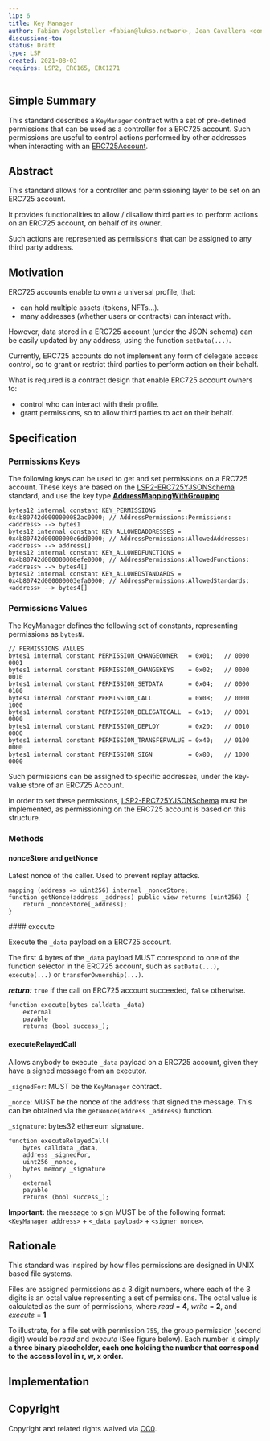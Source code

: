 ```yaml
---
lip: 6
title: Key Manager
author: Fabian Vogelsteller <fabian@lukso.network>, Jean Cavallera <contact.cj42@protonmail.com>
discussions-to:
status: Draft
type: LSP
created: 2021-08-03
requires: LSP2, ERC165, ERC1271
---
```



## Simple Summary
<!--"If you can't explain it simply, you don't understand it well enough." Provide a simplified and layman-accessible explanation of the LIP.-->

This standard describes a `KeyManager` contract with a set of pre-defined permissions that can be used as a controller for a ERC725 account.
Such permissions are useful to control actions performed by other addresses when interacting with an [ERC725Account](https://github.com/ethereum/EIPs/blob/master/EIPS/eip-725.md).

## Abstract
<!--A short (~200 word) description of the technical issue being addressed.-->

This standard allows for a controller and permissioning layer to be set on an ERC725 account.

It provides functionalities to allow / disallow third parties to perform actions on an ERC725 account, on behalf of its owner.

Such actions are represented as permissions that can be assigned to any third party address.



## Motivation
<!--The motivation is critical for LIPs that want to change the Lukso protocol. It should clearly explain why the existing protocol specification is inadequate to address the problem that the LIP solves. LIP submissions without sufficient motivation may be rejected outright.--> 

ERC725 accounts enable to own a universal profile, that:
* can hold multiple assets (tokens, NFTs...).
* many addresses (whether users or contracts) can interact with.

However, data stored in a ERC725 account (under the JSON schema) can be easily updated by any address, using the function `setData(...)`. 

Currently, ERC725 accounts do not implement any form of delegate access control, so to grant or restrict third parties to perform action on their behalf.

What is required is a contract design that enable ERC725 account owners to:

* control who can interact with their profile.
* grant permissions, so to allow third parties to act on their behalf. 


## Specification

### Permissions Keys

The following keys can be used to get and set permissions on a ERC725 account.
These keys are based on the [LSP2-ERC725YJSONSchema](https://github.com/CJ42/LIPs/blob/master/LSPs/LSP-2-ERC725YJSONSchema.md) standard, and use the key type **[AddressMappingWithGrouping](https://github.com/CJ42/LIPs/blob/master/LSPs/LSP-2-ERC725YJSONSchema.md#addressmappingwithgrouping)**

```solidity
bytes12 internal constant KEY_PERMISSIONS      = 0x4b80742d0000000082ac0000; // AddressPermissions:Permissions:<address> --> bytes1
bytes12 internal constant KEY_ALLOWEDADDRESSES = 0x4b80742d00000000c6dd0000; // AddressPermissions:AllowedAddresses:<address> --> address[]
bytes12 internal constant KEY_ALLOWEDFUNCTIONS = 0x4b80742d000000008efe0000; // AddressPermissions:AllowedFunctions:<address> --> bytes4[]
bytes12 internal constant KEY_ALLOWEDSTANDARDS = 0x4b80742d000000003efa0000; // AddressPermissions:AllowedStandards:<address> --> bytes4[]
```

### Permissions Values

The KeyManager defines the following set of constants, representing permissions as `bytesN`.

```solidity
// PERMISSIONS VALUES
bytes1 internal constant PERMISSION_CHANGEOWNER   = 0x01;   // 0000 0001
bytes1 internal constant PERMISSION_CHANGEKEYS    = 0x02;   // 0000 0010
bytes1 internal constant PERMISSION_SETDATA       = 0x04;   // 0000 0100
bytes1 internal constant PERMISSION_CALL          = 0x08;   // 0000 1000
bytes1 internal constant PERMISSION_DELEGATECALL  = 0x10;   // 0001 0000
bytes1 internal constant PERMISSION_DEPLOY        = 0x20;   // 0010 0000
bytes1 internal constant PERMISSION_TRANSFERVALUE = 0x40;   // 0100 0000
bytes1 internal constant PERMISSION_SIGN          = 0x80;   // 1000 0000
```

Such permissions can be assigned to specific addresses, under the key-value store of an ERC725 Account.

In order to set these permissions, [LSP2-ERC725YJSONSchema]() must be implemented, as permissioning on the ERC725 account is based on this structure.

### Methods

#### nonceStore and getNonce

Latest nonce of the caller. Used to prevent replay attacks.

```solidity
mapping (address => uint256) internal _nonceStore;
function getNonce(address _address) public view returns (uint256) {
    return _nonceStore[_address];
}
```

#### execute

Execute the `_data` payload on a ERC725 account.

The first 4 bytes of the `_data` payload MUST correspond to one of the function selector in the ERC725 account, such as `setData(...)`, `execute(...)` or `transferOwnership(...)`.

***return:*** `true` if the call on ERC725 account succeeded, `false` otherwise.

```solidity
function execute(bytes calldata _data) 
    external 
    payable 
    returns (bool success_);
```

#### executeRelayedCall

Allows anybody to execute `_data` payload on a ERC725 account, given they have a signed message from an executor.

`_signedFor`: MUST be the `KeyManager` contract.

`_nonce`: MUST be the nonce of the address that signed the message. This can be obtained via the `getNonce(address _address)` function.

`_signature`: bytes32 ethereum signature.

```solidity
function executeRelayedCall(
    bytes calldata _data,
    address _signedFor,
    uint256 _nonce,
    bytes memory _signature
)
    external
    payable
    returns (bool success_);
```

**Important:** the message to sign MUST be of the following format: `<KeyManager address>` + `<_data payload>` + `<signer nonce>`.


## Rationale
<!--The rationale fleshes out the specification by describing what motivated the design and why particular design decisions were made. It should describe alternate designs that were considered and related work, e.g. how the feature is supported in other languages. The rationale may also provide evidence of consensus within the community, and should discuss important objections or concerns raised during discussion.-->
This standard was inspired by how files permissions are designed in UNIX based file systems.

Files are assigned permissions as a 3 digit numbers, where each of the 3 digits is an octal value representing a set of permissions.
The octal value is calculated as the sum of permissions, where *read* = **4**, *write* = **2**, and *execute* = **1**

To illustrate, for a file set with permission `755`, the group permission (second digit) would be *read* and *execute* (See figure below). Each number is simply a **three binary placeholder, each one holding the number that correspond to the access level in r, w, x order**.


## Implementation
<!--The implementations must be completed before any LIP is given status "Final", but it need not be completed before the LIP is accepted. While there is merit to the approach of reaching consensus on the specification and rationale before writing code, the principle of "rough consensus and running code" is still useful when it comes to resolving many discussions of API details.-->


## Copyright

Copyright and related rights waived via [CC0](https://creativecommons.org/publicdomain/zero/1.0/).
